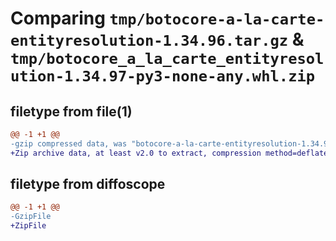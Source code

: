 # Comparing `tmp/botocore-a-la-carte-entityresolution-1.34.96.tar.gz` & `tmp/botocore_a_la_carte_entityresolution-1.34.97-py3-none-any.whl.zip`

## filetype from file(1)

```diff
@@ -1 +1 @@
-gzip compressed data, was "botocore-a-la-carte-entityresolution-1.34.96.tar", last modified: Thu May  2 01:01:23 2024, max compression
+Zip archive data, at least v2.0 to extract, compression method=deflate
```

## filetype from diffoscope

```diff
@@ -1 +1 @@
-GzipFile
+ZipFile
```

